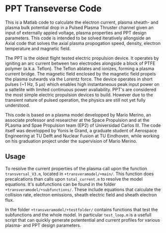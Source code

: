 <script type="text/javascript" src="http://cdn.mathjax.org/mathjax/latest/MathJax.js?config=default"></script>
<h1> PPT Transeverse Code </h1>

This is a Matlab code to calculate the electron current, plasma sheath- and plasma bulk potential drop in a Pulsed Plasma Thruster channel given an input of externally appied voltage, plasma properties and PPT design parameters. This code is intended to be solved iteratively allongside an Axial code that solves the axial plasma propogation speed, density, electron temperature and magnetic field.

The PPT is the oldest flight tested electric propulsion device. It operates by igniting an arc current between two electrodes alongside a block of PTFE polymer (a.k.a. Teflon). The Teflon ablates and ionizes, forming a plasma current bridge. The magnetic field enclosed by the magnetic field propels the plasma outwards via the Lorentz force. The device operates in short pulses (~1 Hz, 5 $\mu s$) which enables high instantaneous peak input power on a sattelite with limited continuous power avaliability. PPT's are considered the most simple electric propulsion devices to build. However due to the transient nature of pulsed operation, the physics are still not yet fully understood.

This code is based on a plasma model developped by Mario Merino, an associate professor and researcher at the Space Propulsion and at the PLasma and Spae Propulsion team (EP2) of Universidad Carlos III. The code itself was developped by Yonis le Grand, a graduate student of Aerospace Engineering at TU Delft and Nuclear Fusion at TU Eindhoven, while working on his graduation project under the supervision of Mario Merino.

<h2> Usage </h2>
 
To resolve the current properties of the plasma call upon the function `transversal_V3.m`, located in `+transveramodel/+main/`. This function does precalcations than calls upon `total_current.m` to resolve the model equations. It's subfunctions can be found in the folder `+transveramodel/+subfunctions/`. These include equations that calculate the collision rate, electron emissions, sheath electric field and sheath electron flux.

In the folder `+transveramodel/+testfolder/` contains functions that test the subfunctions and the whole model. In particular `test_loop.m` is a usefull script that can quickly generate potentential and current profiles for various plasma- and PPT design parameters.
